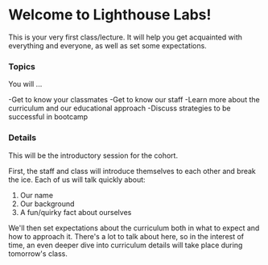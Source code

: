 # Welcome to Lighthouse Labs!

This is your very first class/lecture. It will help you get acquainted with everything and everyone, as well as set some expectations.

### Topics

You will ...

-Get to know your classmates
-Get to know our staff
-Learn more about the curriculum and our educational approach
-Discuss strategies to be successful in bootcamp

### Details

This will be the introductory session for the cohort.

First, the staff and class will introduce themselves to each other and break the ice. Each of us will talk quickly about:

1. Our name
2. Our background
3. A fun/quirky fact about ourselves

We'll then set expectations about the curriculum both in what to expect and how to approach it. There's a lot to talk about here, so in the interest of time, an even deeper dive into curriculum details will take place during tomorrow's class.